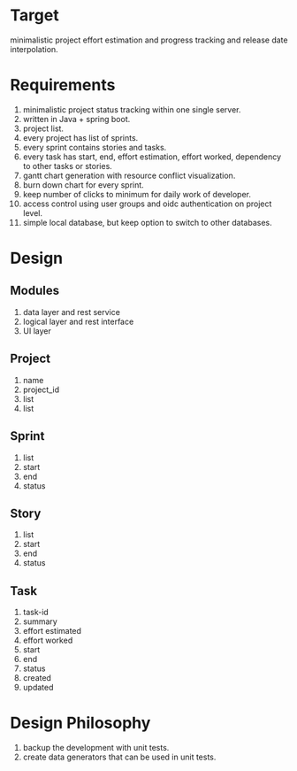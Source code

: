 # Target
minimalistic project effort estimation and progress tracking and release date interpolation.

# Requirements
1. minimalistic project status tracking within one single server.
2. written in Java + spring boot.
3. project list.
4. every project has list of sprints.
5. every sprint contains stories and tasks.
6. every task has start, end, effort estimation, effort worked, dependency to other tasks or stories.
7. gantt chart generation with resource conflict visualization.
8. burn down chart for every sprint.
9. keep number of clicks to minimum for daily work of developer.
10. access control using user groups and oidc authentication on project level.
11. simple local database, but keep option to switch to other databases.

# Design
## Modules
1. data layer and rest service
2. logical layer and rest interface
3. UI layer

## Project
1. name
2. project_id
3. list<sprint>
4. list<AccessGroup>

## Sprint
1. list<story>
1. start
2. end
3. status

## Story
1. list<task>
2. start
3. end
4. status

## Task
1. task-id
2. summary
3. effort estimated
4. effort worked
1. start
2. end
5. status
6. created
7. updated

# Design Philosophy
1. backup the development with unit tests.
2. create data generators that can be used in unit tests.
